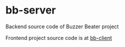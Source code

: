 # bb-server

Backend source code of Buzzer Beater project

Frontend project source code is at [bb-client](https://github.com/YunhwanJung/bb-client)
